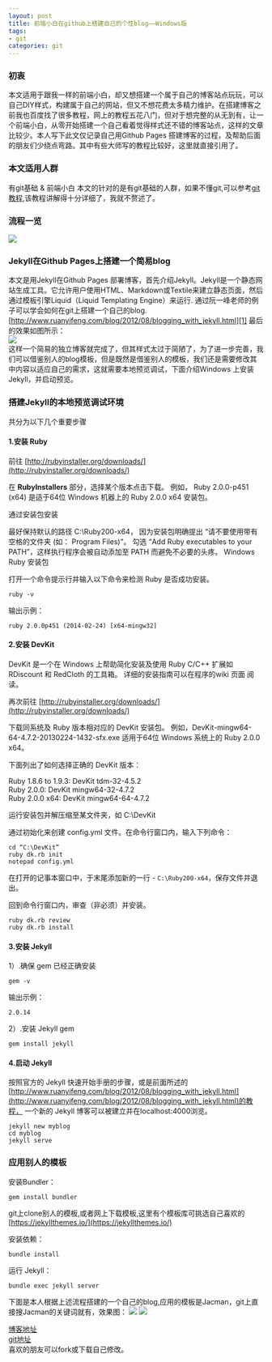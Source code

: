 ```yaml
---
layout: post
title: 前端小白在github上搭建自己的个性blog——Windows版
tags:
- git
categories: git
---
```


### 初衷
本文适用于跟我一样的前端小白，却又想搭建一个属于自己的博客站点玩玩，可以自己DIY样式，构建属于自己的网站，但又不想花费太多精力维护。在搭建博客之前我也百度找了很多教程，网上的教程五花八门，但对于想完整的从无到有，让一个前端小白，从零开始搭建一个自己看着觉得样式还不错的博客站点，这样的文章比较少。本人写下此文仅记录自己用Github Pages 搭建博客的过程，及帮助后面的朋友们少绕点弯路。其中有些大师写的教程比较好，这里就直接引用了。

### 本文适用人群
有git基础 & 前端小白
本文的针对的是有git基础的人群，如果不懂git,可以参考[git教程](https://www.liaoxuefeng.com/wiki/0013739516305929606dd18361248578c67b8067c8c017b000/00137396287703354d8c6c01c904c7d9ff056ae23da865a000),该教程讲解得十分详细了，我就不赘述了。

### 流程一览

![](/myblog/assets/img/jekyll.svg)

### Jekyll在Github Pages上搭建一个简易blog
本文是用Jekyll在Github Pages 部署博客，首先介绍Jekyll。Jekyll是一个静态网站生成工具。它允许用户使用HTML、Markdown或Textile来建立静态页面，然后通过模板引擎Liquid（Liquid Templating Engine）来运行.
通过阮一峰老师的例子可以学会如何在git上搭建一个自己的blog.
[http://www.ruanyifeng.com/blog/2012/08/blogging_with_jekyll.html][1]
最后的效果如图所示：  
![][2]  
这样一个简易的独立博客就完成了，但其样式太过于简陋了，为了进一步完善，我们可以借鉴别人的blog模板，但是既然是借鉴别人的模板，我们还是需要修改其中内容以适应自己的需求，这就需要本地预览调试，下面介绍Windows 上安装 Jekyll，并启动预览。

### 搭建Jekyll的本地预览调试环境

共分为以下几个重要步骤

#### 1.安装 Ruby
前往 [http://rubyinstaller.org/downloads/](http://rubyinstaller.org/downloads/)

在 **RubyInstallers** 部分，选择某个版本点击下载。
例如， Ruby 2.0.0-p451 (x64) 是适于64位 Windows 机器上的 Ruby 2.0.0 x64 安装包。

通过安装包安装

最好保持默认的路径 C:\Ruby200-x64， 因为安装包明确提出 “请不要使用带有空格的文件夹 (如： Program Files)”。
勾选 “Add Ruby executables to your PATH”，这样执行程序会被自动添加至 PATH 而避免不必要的头疼。
Windows Ruby 安装包

打开一个命令提示行并输入以下命令来检测 Ruby 是否成功安装。

    ruby -v

输出示例：

    ruby 2.0.0p451 (2014-02-24) [x64-mingw32]

#### 2.安装 DevKit
DevKit 是一个在 Windows 上帮助简化安装及使用 Ruby C/C++ 扩展如 RDiscount 和 RedCloth 的工具箱。 详细的安装指南可以在程序的wiki 页面 阅读。

再次前往 [http://rubyinstaller.org/downloads/](http://rubyinstaller.org/downloads/)

下载同系统及 Ruby 版本相对应的 DevKit 安装包。 例如，DevKit-mingw64-64-4.7.2-20130224-1432-sfx.exe 适用于64位 Windows 系统上的 Ruby 2.0.0 x64。

下面列出了如何选择正确的 DevKit 版本：

Ruby 1.8.6 to 1.9.3: DevKit tdm-32-4.5.2  
Ruby 2.0.0: DevKit mingw64-32-4.7.2  
Ruby 2.0.0 x64: DevKit mingw64-64-4.7.2  

运行安装包并解压缩至某文件夹，如 C:\DevKit

通过初始化来创建 config.yml 文件。在命令行窗口内，输入下列命令：

    cd “C:\DevKit”
    ruby dk.rb init
    notepad config.yml

在打开的记事本窗口中，于末尾添加新的一行 - ```C:\Ruby200-x64```，保存文件并退出。

回到命令行窗口内，审查（非必须）并安装。

    ruby dk.rb review
    ruby dk.rb install

#### 3.安装 Jekyll
1）.确保 gem 已经正确安装

    gem -v

输出示例：

    2.0.14

2）.安装 Jekyll gem

    gem install jekyll

#### 4.启动 Jekyll
按照官方的 Jekyll 快速开始手册的步骤，或是前面所述的[http://www.ruanyifeng.com/blog/2012/08/blogging_with_jekyll.html](http://www.ruanyifeng.com/blog/2012/08/blogging_with_jekyll.html)的教程， 一个新的 Jekyll 博客可以被建立并在localhost:4000浏览。

    jekyll new myblog
    cd myblog
    jekyll serve

### 应用别人的模板
安装Bundler：

    gem install bundler

git上clone别人的模板,或者网上下载模板,这里有个模板库可挑选自己喜欢的[https://jekyllthemes.io/](https://jekyllthemes.io/)

安装依赖：

    bundle install

运行 Jekyll：

    bundle exec jekyll server

下面是本人根据上述流程搭建的一个自己的blog,应用的模板是Jacman，git上直接搜Jacman的关键词就有，效果图：
![](/myblog/assets/img/jekyll1.jpg)
![](/myblog/assets/img/jekyll2.jpg)

[博客地址](https://mronion0603.github.io/myblog/)  
[git地址](https://github.com/mronion0603/myblog)  
喜欢的朋友可以fork或下载自己修改。

  [1]: http://www.ruanyifeng.com/blog/2012/08/blogging_with_jekyll.html
  [2]: http://image.beekka.com/blog/201208/bg2012082506.jpg